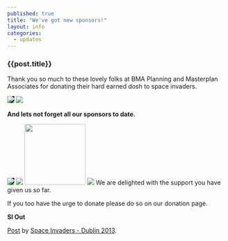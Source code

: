 ```yaml
---
published: true
title: "We've got new sponsors!"
layout: info
categories: 
  - updates
---
```


### {{post.title}}

Thank you so much to these lovely folks at BMA Planning and Masterplan Associates for donating their hard earned dosh to space invaders.

<img class="featurette-image-spons img-rounded" src="{{site.baseurl}}/media/masterplan.png" style="max-height:100px; background:#000;">
<img class="featurette-image-spons img-rounded" src="{{site.baseurl}}/media/bma-planning.png" style="max-height:100px;">

**And lets not forget all our sponsors to date.**

<img class="featurette-image-spons img-rounded" src="http://www.dublincity.ie/Pages/Welcome/defaultpagecontent/images/ShortLogo.png" style="max-height:140px; background:#000;">
<img class="featurette-image-spons img-rounded" src="{{site.baseurl}}/img/arc_logo.png" style="max-height:140px;">
<img class="featurette-image-spons img-rounded" src="{{site.baseurl}}/img/ipi-logo.png" style="height:140px;">
<img class="featurette-image-spons img-rounded" src="{{site.baseurl}}/img/rtpi_irl.png" style="max-height:100px;">
We are delighted with the support you have given us so far.

If you too have the urge to donate please do so on our donation page.

**SI Out**

<div id="fb-root"></div> <script>(function(d, s, id) { var js, fjs = d.getElementsByTagName(s)[0]; if (d.getElementById(id)) return; js = d.createElement(s); js.id = id; js.src = "//connect.facebook.net/en_GB/all.js#xfbml=1"; fjs.parentNode.insertBefore(js, fjs); }(document, 'script', 'facebook-jssdk'));</script>
<div class="fb-post" data-href="https://www.facebook.com/spaceinvadersdublin2013/posts/512031185545981" data-width="550"><div class="fb-xfbml-parse-ignore"><a href="https://www.facebook.com/spaceinvadersdublin2013/posts/512031185545981">Post</a> by <a href="https://www.facebook.com/spaceinvadersdublin2013">Space Invaders - Dublin 2013</a>.</div></div>